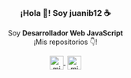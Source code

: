 
<p align="center" width="300">
   <!-- <img align="center" width="200" src="https://user-images.githubusercontent.com/1561955/106762302-fda9de00-6635-11eb-99be-3ef744e60c0e.png" /> -->
   <h3 align="center">¡Hola 👋! Soy juanib12 ☕</h3>
</p>

<p align="center">Soy <strong>Desarrollador Web JavaScript</strong><br />¡Mis repositorios 👇!</p>
<p align="center">
  <a href="https://www.youtube.com/channel/UCRTFPidIRg3gaMIf4VppM2Q" target="__blank" style='margin-right:4px'>
    <img align="center" src="https://cdn.jsdelivr.net/npm/simple-icons@3.0.1/icons/youtube.svg" alt="midudev" height="28px" width="28px" />
  </a>
  <a href="https://instagram.com/bianco_juani" target="__blank">
    <img align="center" src="https://cdn.jsdelivr.net/npm/simple-icons@3.0.1/icons/instagram.svg" alt="midu.dev" height="28px" width="28px" />
  </a>
</p>

